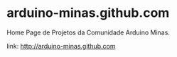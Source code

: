 arduino-minas.github.com
========================

Home Page de Projetos da Comunidade Arduino Minas.

link: http://arduino-minas.github.com